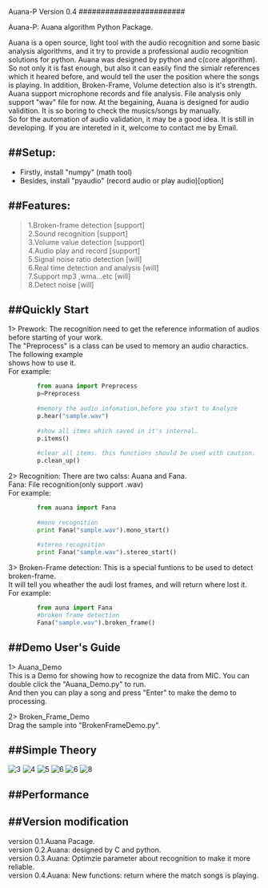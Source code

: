 Auana-P Version 0.4
########################

Auana-P: Auana algorithm Python Package.<br>

Auana is a open source, light tool with the audio recognition and some basic analysis algorithms, and it try to provide a professional audio recognition solutions for python. Auana was designed by python and c(core algorithm). So not only it is fast enough,  but also it can easily find the simialr references which it heared before, and would tell the user the position where the songs is playing. In addition, Broken-Frame, Volume detection also is it's strength.<br>
Auana support microphone records and file analysis. File analysis only support "wav" file for now. 
At the begaining, Auana is designed for audio validition. It is so boring to check the musics/songs by manually.  
So for the automation of audio validation, it may be a good idea. It is still in developing. If you are intereted in it, welcome to contact me by Email.<br>

##Setup:
-----------------------------------
*  Firstly, install "numpy"    (math tool)<br>
*  Besides, install "pyaudio"  (record audio or play audio)[option]<br>

##Features:
-----------------------------------
>1.Broken-frame detection                                      [support]<br>
>2.Sound recognition                                           [support]<br>
>3.Volume value detection                                      [support]<br>
>4.Audio play and record                                       [support]<br>
>5.Signal noise ratio detection                                [will]<br>
>6.Real time detection and analysis                            [will]<br>
>7.Support mp3 ,wma…etc                                        [will]<br>
>8.Detect noise                                                [will]<br>


##Quickly Start
-----------------------------------
1> Prework: The recognition need to get the reference information of audios before starting of your work.<br>
The "Preprocess" is a class can be used to memory an audio charactics. The following example<br>
shows how to use it.<br>
For example:<br>
```python
        from auana import Preprocess
        p=Preprocess
        
        #memory the audio infomation,before you start to Analyze
        p.hear("sample.wav")
        
        #show all itmes which saved in it's internal.
        p.items()
        
        #clear all items. this functions should be used with caution.
        p.clean_up()
```   
2> Recognition: There are two calss: Auana and Fana.<br>
Fana: File recognition(only support .wav)<br>
For example:<br>
```python
        from auana import Fana
        
        #mono recognition
        print Fana("sample.wav").mono_start()
        
        #stereo recognition
        print Fana("sample.wav").stereo_start()
```
3> Broken-Frame detection: This is a special funtions to be used to detect broken-frame.<br>
It will tell you wheather the audi lost frames, and will return where lost it.<br>
For example:<br>
```python
        from auna import Fana
        #broken frame detection
        Fana("sample.wav").broken_frame()
```
##Demo User's Guide
-----
1> Auana_Demo<br>
This is a Demo for showing how to recognize the data from MIC. You can double click the "Auana_Demo.py" to run.<br>
And then you can play a song and press "Enter" to make the demo to processing.

2> Broken_Frame_Demo<br>
Drag the sample into "BrokenFrameDemo.py". 

##Simple Theory
-----
![3](doc/Slide3.PNG)
![4](doc/Slide4.PNG)
![5](doc/Slide5.PNG)
![6](doc/Slide6.PNG)
![6](doc/Slide7.PNG)
![8](doc/Slide8.PNG)

##Performance
-----

##Version modification
--------------
version 0.1.Auana Pacage. <br>
version 0.2.Auana: designed by C and python.<br>
version 0.3.Auana: Optimzie parameter about recognition to make it more reliable.<br>
version 0.4.Auana: New functions: return where the match songs is playing.<br>
